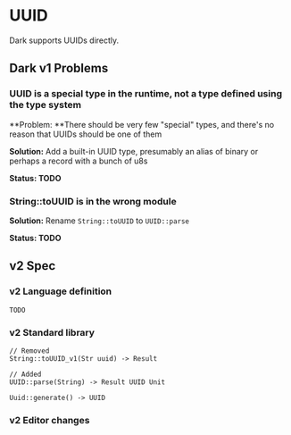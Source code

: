 # UUID

Dark supports UUIDs directly.

## Dark v1 Problems

### UUID is a special type in the runtime, not a type defined using the type system

**Problem: **There should be very few "special" types, and there's no reason that UUIDs should be one of them

**Solution:** Add a built-in UUID type, presumably an alias of binary or perhaps a record with a bunch of u8s

**Status: TODO**

### **String::toUUID is in the wrong module**

**Solution:** Rename `String::toUUID` to `UUID::parse`

**Status: TODO**

## v2 Spec

### v2 Language definition

```
TODO
```

### v2 Standard library

```
// Removed
String::toUUID_v1(Str uuid) -> Result

// Added
UUID::parse(String) -> Result UUID Unit

Uuid::generate() -> UUID
```

### v2 Editor changes

###
